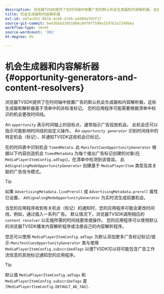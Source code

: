 ```yaml
---
description: 浏览器TVSDK提供了在时间轴中放置广告的默认机会生成器和内容解析器，这些生成器和解析器基于清单中的非标准标记。 您的应用程序可能需要根据清单中标识的机会更改时间线。
title: 机会生成器和内容解析器
exl-id: a47acd22-8b1b-4c66-a7eb-a4d99afb5f17
source-git-commit: be43bbbd1051886c8979ff590a3197b2a7249b6a
workflow-type: tm+mt
source-wordcount: '301'
ht-degree: 0%

---
```


# 机会生成器和内容解析器{#opportunity-generators-and-content-resolvers}

浏览器TVSDK提供了在时间轴中放置广告的默认机会生成器和内容解析器，这些生成器和解析器基于清单中的非标准标记。 您的应用程序可能需要根据清单中标识的机会更改时间线。

An *`opportunity`* 表示时间轴上的目标点，通常指示广告投放机会。 此机会还可以指示可能影响时间线的自定义操作。 An *`opportunity generator`* 识别时间线中的特定机会（标记），并通知TVSDK这些机会已标记。

在的时间表中识别机会 `TimedMetata`. 此 `ManifestCuesOpportunityGenerator` 根据以下内容创造机会 `TimedMetadata` 为每个接出广告标记创建的对象(在 `MediaPlayerItemConfig.adTags`)，在清单中检测到该错误。 此 `AdSignalingModeOpportunityGenerator` 创建基于 `MediaPlayerItem` 类型及其关联的广告信令模式。

>[!TIP]
>
>如果 `AdvertisingMetadata.livePreroll` 或 `AdvertisingMetadata.preroll` 属性已设置， `AdSignalingModeOpportunityGenerator` 为实时流生成前置机会。

当您的应用程序收到有关机会（标记）的通知时，您的应用程序可能会更改时间线，例如，通过插入一系列广告。 默认情况下，浏览器TVSDK调用相应的 *`content resolver`* 以实施所需的时间线更改或操作。 您的应用程序可以使用默认的浏览器TVSDK播发内容解析程序或注册自己的内容解析程序。

您还可以使用 `MediaPlayerItemConfig.adTags` 为默认添加更多广告标记标记/提示 `ManifestCuesOpportunityGenerator` 类与使用 `MediaPlayerItemConfig.subscribedTags` 以便TVSDK可以将可能包含广告工作流信息的其他标记通知您的应用程序。

>[!TIP]
>
>默认值 `MediaPlayerItemConfig.adTags` 和 `MediaPlayerItemConfig.subscribeTags` 是 `[MediaPlayerItemConfig.DEFAULT_AD_TAG]`.
